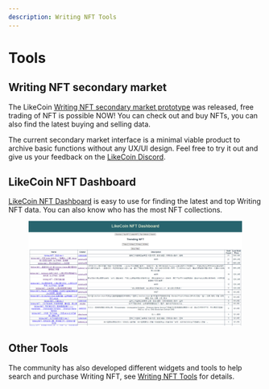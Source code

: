 ```yaml
---
description: Writing NFT Tools
---
```


# Tools

## Writing NFT secondary market

The LikeCoin [Writing NFT secondary market prototype](https://likecoin.github.io/likecoin-nft-marketplace/) was released, free trading of NFT is possible NOW! You can check out and buy NFTs, you can also find the latest buying and selling data.

The current secondary market interface is a minimal viable product to archive basic functions without any UX/UI design. Feel free to try it out and give us your feedback on the [LikeCoin Discord](https://discord.gg/likecoin).

## LikeCoin NFT Dashboard&#x20;

[LikeCoin NFT Dashboard](https://likecoin.github.io/likecoin-nft-dashboard/#/) is easy to use for finding the latest and top Writing NFT data. You can also know who has the most NFT collections.

<figure><img src="../../../.gitbook/assets/LikeCoin NFT Dashboard.png" alt=""><figcaption></figcaption></figure>

## Other Tools

The community has also developed different widgets and tools to help search and purchase Writing NFT, see [Writing NFT Tools](https://blog.like.co/zh/tag/writing-nft%E5%B0%8F%E5%B7%A5%E5%85%B7/) for details.
